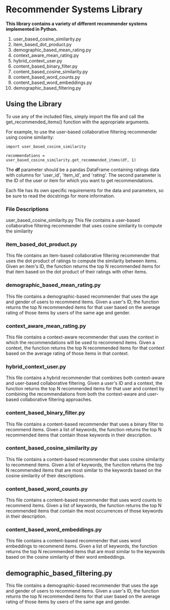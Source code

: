 # Recommender Systems Library
**This library contains a variety of different recommender systems implemented in Python.**

1. user_based_cosine_similarity.py
2. item_based_dot_product.py
3. demographic_based_mean_rating.py
4. context_aware_mean_rating.py
5. hybrid_context_user.py
6. content_based_binary_filter.py
7. content_based_cosine_similarity.py
8. content_based_word_counts.py
9. content_based_word_embeddings.py
10. demographic_based_filtering.py

## Using the Library
To use any of the included files, simply import the file and call the get_recommended_items() function with the appropriate arguments.

For example, to use the user-based collaborative filtering recommender using cosine similarity:
```
import user_based_cosine_similarity

recommendations = user_based_cosine_similarity.get_recommended_items(df, 1)
```
The **df** parameter should be a pandas DataFrame containing ratings data with columns for 'user_id', 'item_id', and 'rating'. The second parameter is the ID of the user or item for which you want to get recommendations.

Each file has its own specific requirements for the data and parameters, so be sure to read the docstrings for more information.

### File Descriptions
user_based_cosine_similarity.py
This file contains a user-based collaborative filtering recommender that uses cosine similarity to compute the similarity

### item_based_dot_product.py
This file contains an item-based collaborative filtering recommender that uses the dot product of ratings to compute the similarity between items. Given an item's ID, the function returns the top N recommended items for that item based on the dot product of their ratings with other items.

### demographic_based_mean_rating.py
This file contains a demographic-based recommender that uses the age and gender of users to recommend items. Given a user's ID, the function returns the top N recommended items for that user based on the average rating of those items by users of the same age and gender.

### context_aware_mean_rating.py
This file contains a context-aware recommender that uses the context in which the recommendations will be used to recommend items. Given a context, the function returns the top N recommended items for that context based on the average rating of those items in that context.

### hybrid_context_user.py
This file contains a hybrid recommender that combines both context-aware and user-based collaborative filtering. Given a user's ID and a context, the function returns the top N recommended items for that user and context by combining the recommendations from both the context-aware and user-based collaborative filtering approaches.

### content_based_binary_filter.py
This file contains a content-based recommender that uses a binary filter to recommend items. Given a list of keywords, the function returns the top N recommended items that contain those keywords in their description.

### content_based_cosine_similarity.py
This file contains a content-based recommender that uses cosine similarity to recommend items. Given a list of keywords, the function returns the top N recommended items that are most similar to the keywords based on the cosine similarity of their descriptions.

### content_based_word_counts.py
This file contains a content-based recommender that uses word counts to recommend items. Given a list of keywords, the function returns the top N recommended items that contain the most occurrences of those keywords in their description.

### content_based_word_embeddings.py
This file contains a content-based recommender that uses word embeddings to recommend items. Given a list of keywords, the function returns the top N recommended items that are most similar to the keywords based on the cosine similarity of their word embeddings.

## demographic_based_filtering.py
This file contains a demographic-based recommender that uses the age and gender of users to recommend items. Given a user's ID, the function returns the top N recommended items for that user based on the average rating of those items by users of the same age and gender.
